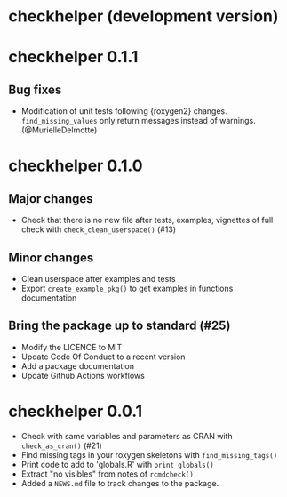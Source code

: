 # checkhelper (development version)

# checkhelper 0.1.1

## Bug fixes 

- Modification of unit tests following {roxygen2} changes. `find_missing_values` only return messages instead of warnings. (@MurielleDelmotte) 

# checkhelper 0.1.0

## Major changes

- Check that there is no new file after tests, examples, vignettes of full check with `check_clean_userspace()` (#13)

## Minor changes

- Clean userspace after examples and tests
- Export `create_example_pkg()` to get examples in functions documentation

## Bring the package up to standard (#25)

- Modify the LICENCE to MIT
- Update Code Of Conduct to a recent version
- Add a package documentation
- Update Github Actions workflows

# checkhelper 0.0.1

- Check with same variables and parameters as CRAN with `check_as_cran()` (#21)
- Find missing tags in your roxygen skeletons with `find_missing_tags()`
- Print code to add to 'globals.R' with `print_globals()`
- Extract "no visibles" from notes of `rcmdcheck()`
- Added a `NEWS.md` file to track changes to the package.
